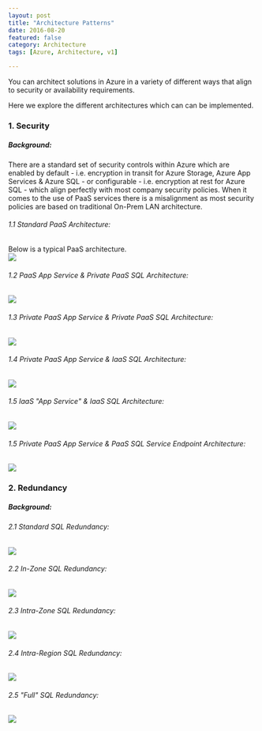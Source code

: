 ```yaml
---
layout: post
title: "Architecture Patterns"
date: 2016-08-20
featured: false
category: Architecture
tags: [Azure, Architecture, v1]

---
```

You can architect solutions in Azure in a variety of different ways that align to security or availability requirements.

Here we explore the different architectures which can can be implemented.

### 1. Security

##### Background:

There are a standard set of security controls within Azure which are enabled by default - i.e. encryption in transit for Azure Storage, Azure App Services & Azure SQL - or configurable - i.e. encryption at rest for Azure SQL - which align perfectly with most company security policies. When it comes to the use of PaaS services there is a misalignment as most security policies are based on traditional On-Prem LAN architecture.


###### 1.1 Standard PaaS Architecture:

Below is a typical PaaS architecture.  
![](/images/APP-SQL-PAAS.png)

###### 1.2 PaaS App Service & Private PaaS SQL Architecture:

![](/images/APP-PAAS-SQL-PPAAS.png)

###### 1.3 Private PaaS App Service & Private PaaS SQL Architecture:

![](/images/APP-PPAAS-SQL-PPAAS.png)

###### 1.4 Private PaaS App Service & IaaS SQL Architecture:

![](/images/APP-PPAAS-SQL-IAAS.png)

###### 1.5 IaaS "App Service" & IaaS SQL Architecture:

![](/images/APP-IAAS-SQL-IAAS.png)

###### 1.5 Private PaaS App Service & PaaS SQL Service Endpoint Architecture:

![](/images/APP-PPAAS-SQL-PPAAS-SEP.png)

### 2. Redundancy

##### Background:

###### 2.1 Standard SQL Redundancy:

![](/images/SQL-NON-REDUNDANT.png)

###### 2.2 In-Zone SQL Redundancy:

![](/images/SQL-IN-ZONE-REDUNDANT.png)

###### 2.3 Intra-Zone SQL Redundancy:

![](/images/SQL-ZONE-REDUNDANT.png)

###### 2.4 Intra-Region SQL Redundancy:

![](/images/SQL-REGION-REDUNDANT.png)

###### 2.5 "Full" SQL Redundancy:

![](/images/SQL-FULL-REDUNDANT.png)

